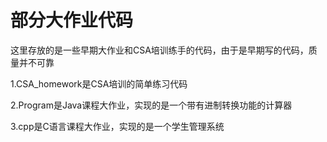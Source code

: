 # 部分大作业代码
这里存放的是一些早期大作业和CSA培训练手的代码，由于是早期写的代码，质量并不可靠

1.CSA_homework是CSA培训的简单练习代码

2.Program是Java课程大作业，实现的是一个带有进制转换功能的计算器

3.cpp是C语言课程大作业，实现的是一个学生管理系统
